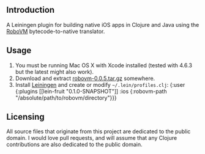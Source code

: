 ## Introduction

A Leiningen plugin for building native iOS apps in Clojure and Java using the [RoboVM](http://www.robovm.org) bytecode-to-native translator.

## Usage

1. You must be running Mac OS X with Xcode installed (tested with 4.6.3 but the latest might also work).
2. Download and extract [robovm-0.0.5.tar.gz](http://download.robovm.org/robovm-0.0.5.tar.gz) somewhere.
3. Install [Leiningen](https://github.com/technomancy/leiningen) and create or modify `~/.lein/profiles.clj`:
    {:user {:plugins [[lein-fruit "0.1.0-SNAPSHOT"]]
            :ios {:robovm-path "/absolute/path/to/robovm/directory"}}}

## Licensing

All source files that originate from this project are dedicated to the public domain. I would love pull requests, and will assume that any Clojure contributions are also dedicated to the public domain.
